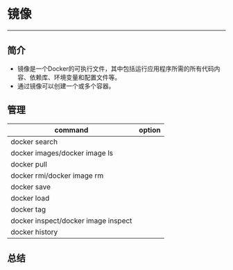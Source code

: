 # 镜像
---
## 简介
- 镜像是一个Docker的可执行文件，其中包括运行应用程序所需的所有代码内容、依赖库、环境变量和配置文件等。
- 通过镜像可以创建一个或多个容器。

## 管理


|command|option|
|-|-|
|docker search
|docker images/docker image ls
|docker pull
|docker rmi/docker image rm
|docker save
|docker load
|docker tag
|docker inspect/docker image inspect
|docker history









## 总结

